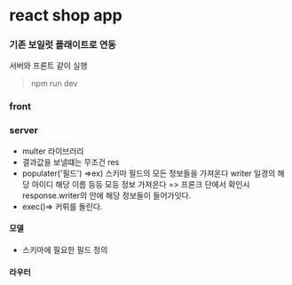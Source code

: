 # react shop app 

### 기존 보일럿 플래이트로 연동
서버와 프론트 같이 실행 
> npm run dev


### front
### server
- multer 라이브러리 
- 결과값을 보낼떄는  무조건  res 
- populater('필드') =>ex) 스키마 필드의 모든 정보들을 가져온다 writer 일경의 해당 아이디 해당 이름 등등 모등 정보 가져온다
=> 프론크 단에서 확인시 response.writer의 안에 해당 정보들이 들어가잇다.
- exec()=> 커뤼를 돌린다.
#### 모델
- 스키마에 필요한 필드 정의

#### 라우터
